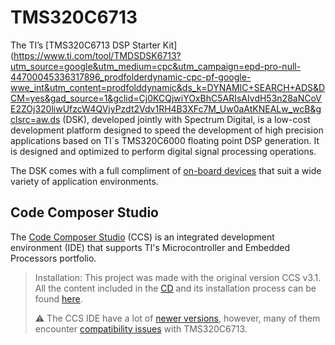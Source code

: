 # TMS320C6713

The TI’s [TMS320C6713 DSP Starter Kit](https://www.ti.com/tool/TMDSDSK6713?utm_source=google&utm_medium=cpc&utm_campaign=epd-pro-null-44700045336317896_prodfolderdynamic-cpc-pf-google-wwe_int&utm_content=prodfolddynamic&ds_k=DYNAMIC+SEARCH+ADS&DCM=yes&gad_source=1&gclid=Cj0KCQjwiYOxBhC5ARIsAIvdH53n28aNCoVE2ZOj320liwUfzcW4QVjyPzdt2Vdv1RH4B3XFc7M_Uw0aAtKNEALw_wcB&gclsrc=aw.ds (DSK), developed jointly with Spectrum Digital, is a low-cost development platform designed to speed the development of high precision applications based on TI´s TMS320C6000 floating point DSP generation. It is designed and optimized to perform digital signal processing operations. 

The DSK comes with a full compliment of [on-board devices](https://image.slideserve.com/745747/tms320c6713-dsk-block-diagram-l.jpg) that suit a wide variety of application environments.



## Code Composer Studio
The [Code Composer Studio](https://community.element14.com/products/devtools/technicallibrary/w/documents/9304/texas-instruments-code-composer-studio-ccstudio-ide-overview) (CCS) is an integrated development environment (IDE) that supports TI's Microcontroller and Embedded Processors portfolio.

> Installation: This project was made with the original version CCS v3.1. All the content included in the [CD](https://5.imimg.com/data5/SELLER/Default/2023/2/BF/PQ/IG/139567121/dsp-starter-kit-dsk-starter-kit-tms320c6713.png) and its installation process can be found [here](https://github.com/NibiruFT/TMS320C6713/tree/main/Installation).
>
> ⚠️ The CCS IDE have a lot of [newer versions](https://www.ti.com/tool/download/CCSTUDIO), however, many of them encounter [compatibility issues](https://e2e.ti.com/support/tools/code-composer-studio-group/ccs/f/code-composer-studio-forum/260934/compatibility-ccs-with-tms320c6713-dsk-kit) with TMS320C6713.
